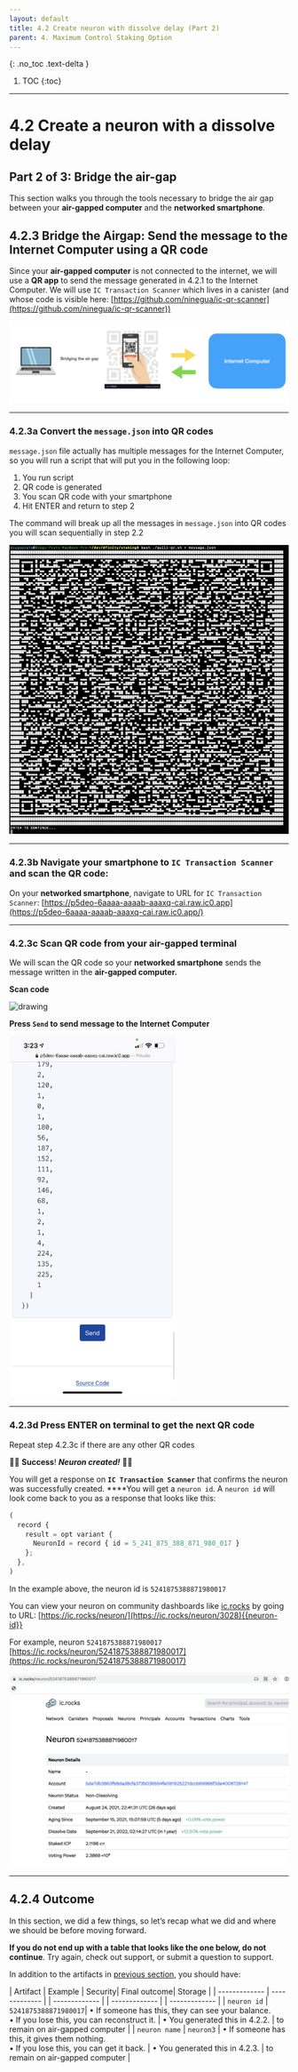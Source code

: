 ```yaml
---
layout: default
title: 4.2 Create neuron with dissolve delay (Part 2)
parent: 4. Maximum Control Staking Option
---
```


{: .no_toc .text-delta }

1. TOC
{:toc}

* * *
# 4.2 Create a **neuron** with a **dissolve delay** 
## Part 2 of 3: Bridge the air-gap


This section walks you through the tools necessary to bridge the air gap between your **air-gapped computer** and the **networked smartphone**.

## 4.2.3 Bridge the Airgap: Send the message to the Internet Computer using a QR code

Since your **air-gapped computer** is not connected to the internet, we will use a **QR app** to send the message generated in 4.2.1 to the Internet Computer. We will use `IC Transaction Scanner` which lives in a canister (and whose code is visible here: [https://github.com/ninegua/ic-qr-scanner](https://github.com/ninegua/ic-qr-scanner))

![image](../assets/images/qr-code-scan-2.png)

* * *
### 4.2.3a Convert the `message.json` into QR codes

`message.json` file actually has multiple messages for the Internet Computer, so you will run a script that will put you in the following loop:

1. You run script
2. QR code is generated
3. You scan QR code with your smartphone
4. Hit ENTER and return to step 2

The command will break up all the messages in `message.json` into QR codes you will scan sequentially in step 2.2

![image](../assets/images/qr-code.png)

* * *
### 4.2.3b Navigate your smartphone to `IC Transaction Scanner` and scan the QR code: 

On your **networked smartphone**, navigate to URL for `IC Transaction Scanner`: [https://p5deo-6aaaa-aaaab-aaaxq-cai.raw.ic0.app](https://p5deo-6aaaa-aaaab-aaaxq-cai.raw.ic0.app/)

* * *
### 4.2.3c Scan QR code from your air-gapped terminal

We will scan the QR code so your **networked smartphone** sends the message written in the **air-gapped computer.**

**Scan code**

<!-- ![image](../assets/images/ic-transaction-scan.png) -->
<img src="../assets/images/ic-transaction-scan.png" alt="drawing" width="300"/>

**Press `Send` to send message to the Internet Computer**

<!-- ![image](../assets/images/ic-transaction-scan-send.png) -->
<img src="../assets/images/ic-transaction-scan-send.png" alt="drawing" width="300"/>

* * *
### 4.2.3d Press ENTER on terminal to get the next QR code

Repeat step 4.2.3c if there are any other QR codes

🎉🎉 **Success**! ***Neuron created!*** 🎉🎉

You will get a response on  **`IC Transaction Scanner`** that confirms the neuron was successfully created. ****You will get a `neuron id`. A `neuron id` will look come back to you as a response that looks like this:

```jsx
(
  record {
    result = opt variant {
      NeuronId = record { id = 5_241_875_388_871_980_017 }
    };
  },
)
```

In the example above, the neuron id is `5241875388871980017`

You can view your neuron on community dashboards like [ic.rocks](http://ic.rocks) by going to URL: [https://ic.rocks/neuron/](https://ic.rocks/neuron/3028){{neuron-id}}

For example, neuron `5241875388871980017` [https://ic.rocks/neuron/5241875388871980017](https://ic.rocks/neuron/5241875388871980017)

![image](../assets/images/ic-rocks-neuron.png)

* * *
## 4.2.4 Outcome

In this section, we did a few things, so let’s recap what we did and where we should be before moving forward.

**If you do not end up with a table that looks like the one below, do not continue**. Try again, check out support, or submit a question to support.

In addition to the artifacts in [previous section](../4-safest-staking-option/4-2-create-neuron-part-1.md), you should have:

| Artifact | Example | Security| Final outcome| Storage |
| ------------- | ------------- | | ------------- | | ------------- | | ------------- |
| `neuron id` | `5241875388871980017`| • If someone has this, they can see your balance.  <br /> • If you lose this, you can reconstruct it. | • You generated this in 4.2.2. | to remain on air-gapped computer |
| `neuron name` | `neuron3` | • If someone has this, it gives them nothing.<br /> • If you lose this, you can get it back. | • You generated this in 4.2.3. | to remain on air-gapped computer |
